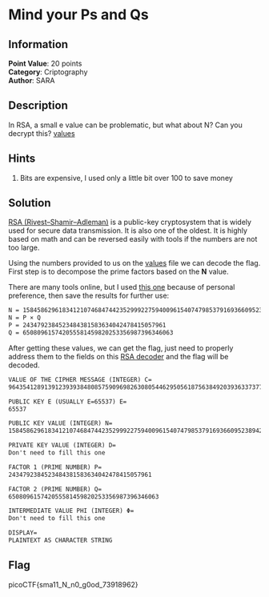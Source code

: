 # Mind your Ps and Qs

## Information

**Point Value**: 20 points  
**Category**: Criptography  
**Author**: SARA

## Description

In RSA, a small e value can be problematic, but what about N? Can you decrypt this? [values](./files/values)

## Hints

1. Bits are expensive, I used only a little bit over 100 to save money

## Solution

[RSA (Rivest–Shamir–Adleman)](<https://en.wikipedia.org/wiki/RSA_(cryptosystem)>) is a public-key cryptosystem that is widely used for secure data transmission. It is also one of the oldest. It is highly based on math and can be reversed easily with tools if the numbers are not too large.

Using the numbers provided to us on the [values](./files/values) file we can decode the flag. First step is to decompose the prime factors based on the **N** value.

There are many tools online, but I used [this one](https://www.dcode.fr/prime-factors-decomposition) because of personal preference, then save the results for further use:

```txt
N = 1584586296183412107468474423529992275940096154074798537916936609523894209759157543
N = P × Q
P = 2434792384523484381583634042478415057961
Q = 650809615742055581459820253356987396346063
```

After getting these values, we can get the flag, just need to properly address them to the fields on this [RSA decoder](https://www.dcode.fr/rsa-cipher) and the flag will be decoded.

```txt
VALUE OF THE CIPHER MESSAGE (INTEGER) C=
964354128913912393938480857590969826308054462950561875638492039363373779803642185

PUBLIC KEY E (USUALLY E=65537) E=
65537

PUBLIC KEY VALUE (INTEGER) N=
1584586296183412107468474423529992275940096154074798537916936609523894209759157543

PRIVATE KEY VALUE (INTEGER) D=
Don't need to fill this one

FACTOR 1 (PRIME NUMBER) P=
2434792384523484381583634042478415057961

FACTOR 2 (PRIME NUMBER) Q=
650809615742055581459820253356987396346063

INTERMEDIATE VALUE PHI (INTEGER) Φ=
Don't need to fill this one

DISPLAY=
PLAINTEXT AS CHARACTER STRING
```

## Flag

picoCTF{sma11_N_n0_g0od_73918962}
